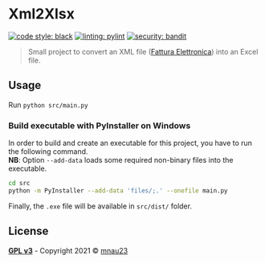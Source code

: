 # Xml2Xlsx

[![code style: black](https://img.shields.io/badge/code%20style-black-39f)](https://github.com/psf/black)
[![linting: pylint](https://img.shields.io/badge/linting-pylint-39f)](https://github.com/pylint-dev/pylint)
[![security: bandit](https://img.shields.io/badge/security-bandit-39f)](https://github.com/PyCQA/bandit)

> Small project to convert an XML file
> ([Fattura Elettronica](https://www.agid.gov.it/it/piattaforme/fatturazione-elettronica))
> into an Excel file.

## Usage

Run `python src/main.py`

### Build executable with PyInstaller on Windows

In order to build and create an executable for this project, you have to run the following command.\
**NB**: Option `--add-data` loads some required non-binary files into the executable.

```bash
cd src
python -m PyInstaller --add-data 'files/;.' --onefile main.py
```

Finally, the `.exe` file will be available in `src/dist/` folder.

## License

**[GPL v3](https://www.gnu.org/licenses/gpl-3.0)** - Copyright 2021 &copy; [mnau23](https://mnau23.github.io/)
